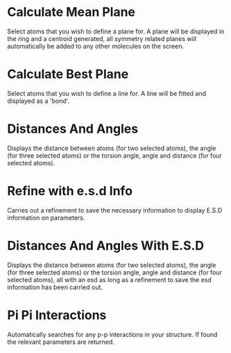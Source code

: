 # Calculate Mean Plane

Select atoms that you wish to define a plane for. A plane will be displayed in the ring and a centroid generated, all symmetry related planes will automatically be added to any other molecules on the screen.

# Calculate Best Plane
Select atoms that you wish to define a line for. A line will be fitted and displayed as a 'bond'.

# Distances And Angles
Displays the distance between atoms (for two selected atoms), the angle (for three selected atoms) or the torsion angle, angle and distance (for four selected atoms).

# Refine with e.s.d Info
Carries out a refinement to save the necessary information to display E.S.D information on parameters.

# Distances And Angles With E.S.D
Displays the distance between atoms (for two selected atoms), the angle (for three selected atoms) or the torsion angle, angle and distance (for four selected atoms), all with an esd as long as a refinement to save the esd information has been carried out.

# Pi Pi Interactions

Automatically searches for any p-p interactions in your structure. If found the relevant parameters are returned.
